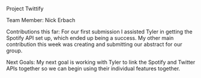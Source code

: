 Project Twittify

Team Member: Nick Erbach

Contributions this far:
For our first submission I assisted Tyler in getting the Spotify API set up, which ended up being a success. 
My other main contribution this week was creating and submitting our abstract for our group.

Next Goals:
 My next goal is working with Tyler to link the Spotify and Twitter APIs together so we can begin using their 
individual features together.